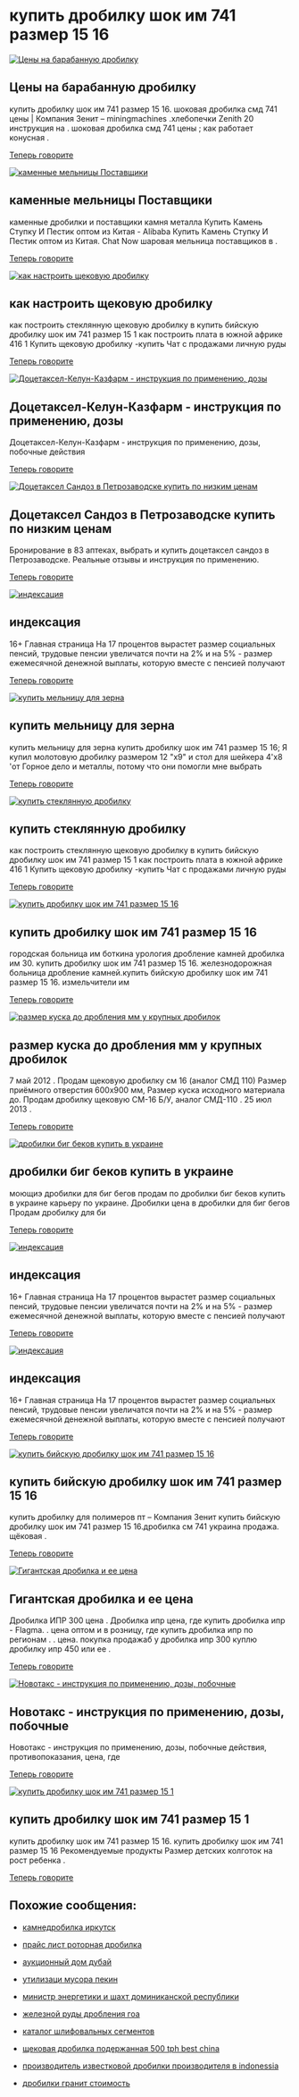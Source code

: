 # купить дробилку шок им 741 размер 15 16
<a href="https://mnn.zoosnet.net/LR/Chatpre.aspx?id=MNN94995150&p=https://consultis.com.pl/" target="_blank">![Цены на барабанную дробилку](https://github.com/millmachine/images/raw/main/629.jpg)</a>
## Цены на барабанную дробилку
купить дробилку шок им 741 размер 15 16. шоковая дробилка смд 741 цены | Компания Зенит – miningmachines .хлебопечки Zenith 20 инструкция на . шоковая дробилка смд 741 цены ; как работает конусная .
<a href="https://mnn.zoosnet.net/LR/Chatpre.aspx?id=MNN94995150&p=https://consultis.com.pl/" target="_blank">Теперь говорите</a>
<a href="https://mnn.zoosnet.net/LR/Chatpre.aspx?id=MNN94995150&p=https://consultis.com.pl/" target="_blank">![каменные мельницы Поставщики](https://github.com/millmachine/images/raw/main/753.jpg)</a>
## каменные мельницы Поставщики
каменные дробилки и поставщики камня металла Купить Камень Ступку И Пестик оптом из Китая - Alibaba Купить Камень Ступку И Пестик оптом из Китая. Chat Now шаровая мельница поставщиков в .
<a href="https://mnn.zoosnet.net/LR/Chatpre.aspx?id=MNN94995150&p=https://consultis.com.pl/" target="_blank">Теперь говорите</a>
<a href="https://mnn.zoosnet.net/LR/Chatpre.aspx?id=MNN94995150&p=https://consultis.com.pl/" target="_blank">![как настроить щековую дробилку](https://github.com/millmachine/images/raw/main/127.jpg)</a>
## как настроить щековую дробилку
как построить стеклянную щековую дробилку в  купить бийскую дробилку шок им 741 размер 15 1 как построить плата в южной африке 416 1 Купить щековую дробилку -купить Чат с продажами личную руды 
<a href="https://mnn.zoosnet.net/LR/Chatpre.aspx?id=MNN94995150&p=https://consultis.com.pl/" target="_blank">Теперь говорите</a>
<a href="https://mnn.zoosnet.net/LR/Chatpre.aspx?id=MNN94995150&p=https://consultis.com.pl/" target="_blank">![Доцетаксел-Келун-Казфарм - инструкция по применению, дозы ](https://github.com/millmachine/images/raw/main/357.jpg)</a>
## Доцетаксел-Келун-Казфарм - инструкция по применению, дозы 
Доцетаксел-Келун-Казфарм - инструкция по применению, дозы, побочные действия 
<a href="https://mnn.zoosnet.net/LR/Chatpre.aspx?id=MNN94995150&p=https://consultis.com.pl/" target="_blank">Теперь говорите</a>
<a href="https://mnn.zoosnet.net/LR/Chatpre.aspx?id=MNN94995150&p=https://consultis.com.pl/" target="_blank">![Доцетаксел Сандоз в Петрозаводске купить по низким ценам ](https://github.com/millmachine/images/raw/main/190.jpg)</a>
## Доцетаксел Сандоз в Петрозаводске купить по низким ценам 
Бронирование в 83 аптеках, выбрать и купить доцетаксел сандоз в Петрозаводске. Реальные отзывы и инструкция по применению.
<a href="https://mnn.zoosnet.net/LR/Chatpre.aspx?id=MNN94995150&p=https://consultis.com.pl/" target="_blank">Теперь говорите</a>
<a href="https://mnn.zoosnet.net/LR/Chatpre.aspx?id=MNN94995150&p=https://consultis.com.pl/" target="_blank">![индексация](https://github.com/millmachine/images/raw/main/678.jpg)</a>
## индексация
16+ Главная страница  На 17 процентов вырастет размер социальных пенсий, трудовые пенсии увеличатся почти на 2% и на 5% - размер ежемесячной денежной выплаты, которую вместе с пенсией получают 
<a href="https://mnn.zoosnet.net/LR/Chatpre.aspx?id=MNN94995150&p=https://consultis.com.pl/" target="_blank">Теперь говорите</a>
<a href="https://mnn.zoosnet.net/LR/Chatpre.aspx?id=MNN94995150&p=https://consultis.com.pl/" target="_blank">![купить мельницу для зерна](https://github.com/millmachine/images/raw/main/379.jpg)</a>
## купить мельницу для зерна
купить мельницу для зерна  купить дробилку шок им 741 размер 15 16; Я купил молотовую дробилку размером 12 "x9" и стол для шейкера 4'x8 'от Горное дело и металлы, потому что они помогли мне выбрать 
<a href="https://mnn.zoosnet.net/LR/Chatpre.aspx?id=MNN94995150&p=https://consultis.com.pl/" target="_blank">Теперь говорите</a>
<a href="https://mnn.zoosnet.net/LR/Chatpre.aspx?id=MNN94995150&p=https://consultis.com.pl/" target="_blank">![купить стеклянную дробилку](https://github.com/millmachine/images/raw/main/432.jpg)</a>
## купить стеклянную дробилку
как построить стеклянную щековую дробилку в  купить бийскую дробилку шок им 741 размер 15 1 как построить плата в южной африке 416 1 Купить щековую дробилку -купить Чат с продажами личную руды 
<a href="https://mnn.zoosnet.net/LR/Chatpre.aspx?id=MNN94995150&p=https://consultis.com.pl/" target="_blank">Теперь говорите</a>
<a href="https://mnn.zoosnet.net/LR/Chatpre.aspx?id=MNN94995150&p=https://consultis.com.pl/" target="_blank">![купить дробилку шок им 741 размер 15 16](https://github.com/millmachine/images/raw/main/360.jpg)</a>
## купить дробилку шок им 741 размер 15 16
городская больница им боткина урология дробление камней дробилка им 30. купить дробилку шок им 741 размер 15 16. железнодорожная больница дробление камней.купить бийскую дробилку шок им 741 размер 15 16. измельчители им 
<a href="https://mnn.zoosnet.net/LR/Chatpre.aspx?id=MNN94995150&p=https://consultis.com.pl/" target="_blank">Теперь говорите</a>
<a href="https://mnn.zoosnet.net/LR/Chatpre.aspx?id=MNN94995150&p=https://consultis.com.pl/" target="_blank">![размер куска до дробления мм у крупных дробилок](https://github.com/millmachine/images/raw/main/659.jpg)</a>
## размер куска до дробления мм у крупных дробилок
7 май 2012 . Продам щековую дробилку см 16 (аналог СМД 110) Размер приёмного отверстия 600х900 мм, Размер куска исходного материала до. Продам дробилку щековую СМ-16 Б/У, аналог СМД-110 . 25 июл 2013 .
<a href="https://mnn.zoosnet.net/LR/Chatpre.aspx?id=MNN94995150&p=https://consultis.com.pl/" target="_blank">Теперь говорите</a>
<a href="https://mnn.zoosnet.net/LR/Chatpre.aspx?id=MNN94995150&p=https://consultis.com.pl/" target="_blank">![дробилки биг беков купить в украине](https://github.com/millmachine/images/raw/main/426.jpg)</a>
## дробилки биг беков купить в украине
моющиэ дробилки для биг бегов продам по дробилки биг беков купить в украине карьеру по украине. Дробилки цена в дробилки для биг бегов Продам дробилку для би
<a href="https://mnn.zoosnet.net/LR/Chatpre.aspx?id=MNN94995150&p=https://consultis.com.pl/" target="_blank">Теперь говорите</a>
<a href="https://mnn.zoosnet.net/LR/Chatpre.aspx?id=MNN94995150&p=https://consultis.com.pl/" target="_blank">![индексация](https://github.com/millmachine/images/raw/main/574.jpg)</a>
## индексация
16+ Главная страница  На 17 процентов вырастет размер социальных пенсий, трудовые пенсии увеличатся почти на 2% и на 5% - размер ежемесячной денежной выплаты, которую вместе с пенсией получают 
<a href="https://mnn.zoosnet.net/LR/Chatpre.aspx?id=MNN94995150&p=https://consultis.com.pl/" target="_blank">Теперь говорите</a>
<a href="https://mnn.zoosnet.net/LR/Chatpre.aspx?id=MNN94995150&p=https://consultis.com.pl/" target="_blank">![индексация](https://github.com/millmachine/images/raw/main/708.jpg)</a>
## индексация
16+ Главная страница  На 17 процентов вырастет размер социальных пенсий, трудовые пенсии увеличатся почти на 2% и на 5% - размер ежемесячной денежной выплаты, которую вместе с пенсией получают 
<a href="https://mnn.zoosnet.net/LR/Chatpre.aspx?id=MNN94995150&p=https://consultis.com.pl/" target="_blank">Теперь говорите</a>
<a href="https://mnn.zoosnet.net/LR/Chatpre.aspx?id=MNN94995150&p=https://consultis.com.pl/" target="_blank">![купить бийскую дробилку шок им 741 размер 15 16](https://github.com/millmachine/images/raw/main/365.jpg)</a>
## купить бийскую дробилку шок им 741 размер 15 16
купить дробилку для полимеров пт – Компания Зенит купить бийскую дробилку шок им 741 размер 15 16.дробилка см 741 украина продажа. щёковая .
<a href="https://mnn.zoosnet.net/LR/Chatpre.aspx?id=MNN94995150&p=https://consultis.com.pl/" target="_blank">Теперь говорите</a>
<a href="https://mnn.zoosnet.net/LR/Chatpre.aspx?id=MNN94995150&p=https://consultis.com.pl/" target="_blank">![Гигантская дробилка и ее цена](https://github.com/millmachine/images/raw/main/407.jpg)</a>
## Гигантская дробилка и ее цена
Дробилка ИПР 300 цена . Дробилка ипр цена, где купить дробилка ипр - Flagma. . цена оптом и в розницу, где купить дробилка ипр по регионам . . цена. покупка продажаб у дробилка ипр 300 куплю дробилку ипр 450 или ее .
<a href="https://mnn.zoosnet.net/LR/Chatpre.aspx?id=MNN94995150&p=https://consultis.com.pl/" target="_blank">Теперь говорите</a>
<a href="https://mnn.zoosnet.net/LR/Chatpre.aspx?id=MNN94995150&p=https://consultis.com.pl/" target="_blank">![Новотакс - инструкция по применению, дозы, побочные ](https://github.com/millmachine/images/raw/main/448.jpg)</a>
## Новотакс - инструкция по применению, дозы, побочные 
Новотакс - инструкция по применению, дозы, побочные действия, противопоказания, цена, где 
<a href="https://mnn.zoosnet.net/LR/Chatpre.aspx?id=MNN94995150&p=https://consultis.com.pl/" target="_blank">Теперь говорите</a>
<a href="https://mnn.zoosnet.net/LR/Chatpre.aspx?id=MNN94995150&p=https://consultis.com.pl/" target="_blank">![купить дробилку шок им 741 размер 15 1](https://github.com/millmachine/images/raw/main/101.jpg)</a>
## купить дробилку шок им 741 размер 15 1
купить дробилку шок им 741 размер 15 16. купить дробилку шок им 741 размер 15 16 Рекомендуемые продукты Размер детских колготок на рост ребенка .
<a href="https://mnn.zoosnet.net/LR/Chatpre.aspx?id=MNN94995150&p=https://consultis.com.pl/" target="_blank">Теперь говорите</a>
## Похожие сообщения:
* [камнедробилка иркутск](%D0%BA%D0%B0%D0%BC%D0%BD%D0%B5%D0%B4%D1%80%D0%BE%D0%B1%D0%B8%D0%BB%D0%BA%D0%B0%20%D0%B8%D1%80%D0%BA%D1%83%D1%82%D1%81%D0%BA.md)
* [прайс лист роторная дробилка](%D0%BF%D1%80%D0%B0%D0%B9%D1%81%20%D0%BB%D0%B8%D1%81%D1%82%20%D1%80%D0%BE%D1%82%D0%BE%D1%80%D0%BD%D0%B0%D1%8F%20%D0%B4%D1%80%D0%BE%D0%B1%D0%B8%D0%BB%D0%BA%D0%B0.md)
* [аукционный дом дубай](%D0%B0%D1%83%D0%BA%D1%86%D0%B8%D0%BE%D0%BD%D0%BD%D1%8B%D0%B9%20%D0%B4%D0%BE%D0%BC%20%D0%B4%D1%83%D0%B1%D0%B0%D0%B9.md)
* [утилизаци мусора пекин](%D1%83%D1%82%D0%B8%D0%BB%D0%B8%D0%B7%D0%B0%D1%86%D0%B8%20%D0%BC%D1%83%D1%81%D0%BE%D1%80%D0%B0%20%D0%BF%D0%B5%D0%BA%D0%B8%D0%BD.md)
* [министр энергетики и шахт доминиканской республики](%D0%BC%D0%B8%D0%BD%D0%B8%D1%81%D1%82%D1%80%20%D1%8D%D0%BD%D0%B5%D1%80%D0%B3%D0%B5%D1%82%D0%B8%D0%BA%D0%B8%20%D0%B8%20%D1%88%D0%B0%D1%85%D1%82%20%D0%B4%D0%BE%D0%BC%D0%B8%D0%BD%D0%B8%D0%BA%D0%B0%D0%BD%D1%81%D0%BA%D0%BE%D0%B9%20%D1%80%D0%B5%D1%81%D0%BF%D1%83%D0%B1%D0%BB%D0%B8%D0%BA%D0%B8.md)
* [железной руды дробления гоа](%D0%B6%D0%B5%D0%BB%D0%B5%D0%B7%D0%BD%D0%BE%D0%B9%20%D1%80%D1%83%D0%B4%D1%8B%20%D0%B4%D1%80%D0%BE%D0%B1%D0%BB%D0%B5%D0%BD%D0%B8%D1%8F%20%D0%B3%D0%BE%D0%B0.md)
* [каталог шлифовальных сегментов](%D0%BA%D0%B0%D1%82%D0%B0%D0%BB%D0%BE%D0%B3%20%D1%88%D0%BB%D0%B8%D1%84%D0%BE%D0%B2%D0%B0%D0%BB%D1%8C%D0%BD%D1%8B%D1%85%20%D1%81%D0%B5%D0%B3%D0%BC%D0%B5%D0%BD%D1%82%D0%BE%D0%B2.md)
* [щековая дробилка подержанная 500 tph best china](%D1%89%D0%B5%D0%BA%D0%BE%D0%B2%D0%B0%D1%8F%20%D0%B4%D1%80%D0%BE%D0%B1%D0%B8%D0%BB%D0%BA%D0%B0%20%D0%BF%D0%BE%D0%B4%D0%B5%D1%80%D0%B6%D0%B0%D0%BD%D0%BD%D0%B0%D1%8F%20500%20tph%20best%20china.md)
* [производитель известковой дробилки производителя в indonessia](%D0%BF%D1%80%D0%BE%D0%B8%D0%B7%D0%B2%D0%BE%D0%B4%D0%B8%D1%82%D0%B5%D0%BB%D1%8C%20%D0%B8%D0%B7%D0%B2%D0%B5%D1%81%D1%82%D0%BA%D0%BE%D0%B2%D0%BE%D0%B9%20%D0%B4%D1%80%D0%BE%D0%B1%D0%B8%D0%BB%D0%BA%D0%B8%20%D0%BF%D1%80%D0%BE%D0%B8%D0%B7%D0%B2%D0%BE%D0%B4%D0%B8%D1%82%D0%B5%D0%BB%D1%8F%20%D0%B2%20indonessia.md)
* [дробилки гранит стоимость](%D0%B4%D1%80%D0%BE%D0%B1%D0%B8%D0%BB%D0%BA%D0%B8%20%D0%B3%D1%80%D0%B0%D0%BD%D0%B8%D1%82%20%D1%81%D1%82%D0%BE%D0%B8%D0%BC%D0%BE%D1%81%D1%82%D1%8C.md)
